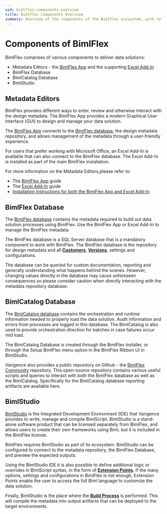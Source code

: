```yaml
---
uid: bimlflex-components-overview
title: BimlFlex Components Overview
summary: Overview of the components of the BimlFlex ecosystem, with reference to the BimlFlex- and BimlCatalog database
---
```

# Components of BimlFlex

BimlFlex comprises of various components to deliver data solutions:

* Metadata Editors - the [BimlFlex App](xref:metadata-editors-overview) and the supporting [Excel Add-In](xref:bimlflex-excel-add-in)
* BimlFlex Database
* BimlCatalog Database
* BimlStudio

## Metadata Editors

BimlFlex provides different ways to enter, review and otherwise interact with the design metadata. The BimlFlex App provides a modern Graphical User Interface (GUI) to design and manage your data solution.

The [BimlFlex App](xref:metadata-editors-overview) connects to the [BimlFlex database](xref:bimlflex-setup-metadata-database-installation), the design metadata repository, and allows management of the metadata through a user-friendly experience.

For users that prefer working with Microsoft Office, an Excel Add-In is available that can also connect to the BimlFlex database. The Excel Add-In is installed as part of the main BimlFlex installation.

For more information on the Metadata Editors,please refer to:

* The [BimlFlex App](xref:metadata-editors-overview) guide
* The [Excel Add-In](xref:bimlflex-excel-add-in) guide
* [Installation instructions for both the BimlFlex App and Excel Add-In](xref:bimlflex-setup-installing-bimlflex)

## BimlFlex Database

The [BimlFlex database](xref:bimlflex-setup-metadata-database-installation) contains the metadata required to build out data solution processes using BimlFlex. Use the BimlFlex App or Excel Add-In to manage the BimlFlex metadata.

The BimlFlex database is a SQL Server database that is a mandatory component to work with BimlFlex. The BimlFlex database is the repository for design metadata and all [**Customers**](xref:bimlflex-concepts-customer), [**Versions**](xref:bimlflex-concepts-version), settings and configurations.

The database can be queried for custom documentation, reporting and generally understanding what happens behind the scenes. However, changing values directly in the database may cause unforeseen consequences so please consider caution when directly interacting with the metadata repository database.

## BimlCatalog Database

The [BimlCatalog database](xref:bimlflex-setup-bimlcatalog-database-installation) contains the orchestration and runtime information needed to properly load the data solution. Audit information and errors from processes are logged in this database. The BimlCatalog is also used to provide orchestration direction for batches in case failures occur mid load.

The BimlCatalog Database is created through the BimlFlex installer, or through the Setup BimlFlex menu option in the BimlFlex Ribbon UI in BimlStudio.

Varigence also provides a public repository on Github - the [BimlFlex Community](https://github.com/varigence/BimlFlex-Community) repository. This open-source repository contains various useful scripts and queries to interact with both the BimlFlex database as well as the BimlCatalog. Specifically for the BimlCatalog database reporting artifacts are available here.

## BimlStudio

[BimlStudio](xref:bimlstudio-user-guide) is the Integrated Development Environment (IDE) that Varigence provides to write, manage and compile BimlScript. BimlStudio is a stand-alone software product that can be licensed separately from BimlFlex, and allows users to create their own frameworks using Biml, but it is included in the BimlFlex license.

BimlFlex requires BimlStudio as part of its ecosystem. BimlStudio can be configured to connect to the metadata repository, the BimlFlex Database, and preview the expected outputs.

Using the BimlStudio IDE it is also possible to define additional logic or overrides in BimlScript syntax, in the form of [**Extension Points**](xref:bimlflex-concepts-extension-points). If the many options, settings and configurations in BimlFlex is not enough, Extension Points enable the user to access the full Biml language to customize the data solution.

Finally, BimlStudio is the place where the [**Build Process**](xref:bimlflex-build-solution-overview) is performed. This will compile the metadata into output artifacts that can be deployed to the target environments.

